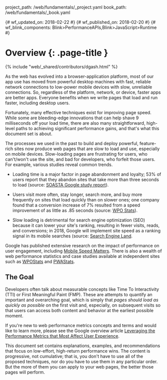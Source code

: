 project_path: /web/fundamentals/_project.yaml
book_path: /web/fundamentals/_book.yaml

{# wf_updated_on: 2018-02-22 #}
{# wf_published_on: 2018-02-20 #}
{# wf_blink_components: Blink>PerformanceAPIs,Blink>JavaScript>Runtime #}

# Overview {: .page-title }

{% include "web/_shared/contributors/dgash.html" %}


As the web has evolved into a browser-application platform, most of our app use has moved from 
powerful desktop machines with fast, reliable network connections to low-power mobile devices with 
slow, unreliable connections. So, regardless of the platform, network, or device, faster apps are 
better apps. Everyone benefits when we write pages that load and run faster, including desktop
users. 

Fortunately, many effective techniques exist for improving page speed. While some are bleeding-edge
innovations that can help shave 9 milliseconds off your load time, there are also many
straightforward, high-level paths to achieving significant performance gains, and that's what this
document set is about.

The processes we used in the past to build and deploy powerful, feature-rich sites now produce web 
pages that are slow to load and use, especially on mobile devices. Slow-loading pages are
frustrating for users, who can't/won't use the site, and bad for developers, who forfeit those
users. For example, various studies reveal common trends.

- Loading time is a major factor in page abandonment and loyalty; 53% of users report that they 
abandon sites that take more than three seconds to load (source: 
[SOASTA Google study report](https://soasta.com/blog/google-mobile-web-performance-study/)).

- Users visit more often, stay longer, search more, and buy more frequently on sites that load 
quickly than on slower ones; one company found that a conversion increase of 7% resulted from a 
speed improvement of as little as .85 seconds (source: [WPO Stats](https://wpostats.com/)).

- Slow loading is detrimental for search engine optimization (SEO) because it can lower your site's 
ranking, resulting in fewer visits, reads, and conversions; in 2018, Google will implement site speed 
as a ranking signal in its mobile searches (source: 
[Search Engine Land](https://searchengineland.com/google-speed-update-page-speed-will-become-ranking-factor-mobile-search-289904).

Google has published extensive research on the impact of performance on user engagement, including 
[Mobile Speed Matters](https://www.doubleclickbygoogle.com/articles/mobile-speed-matters/).
There is also a wealth of web performance statistics and case studies available at independent sites such as 
[WPOStats](https://wpostats.com)
and
[PWAStats](https://www.pwastats.com).

## The Goal

Developers often talk about measurable concepts like Time To Interactivity (TTI) or First Meaningful 
Paint (FMP). These are attempts to quantify an important and overarching goal, which is simply that 
*pages should load as quickly as possible* on the first visit and, especially, on subsequent visits 
so that users can access both content and behavior at the earliest possible moment.

If you're new to web performance metrics concepts and terms and would like to learn more, 
please see the Google overview article 
[Leveraging the Performance Metrics that Most Affect User Experience](web/updates/2017/06/user-centric-performance-metrics).

This document set contains explanations, examples, and recommendations that focus on low-effort, 
high-return performance wins. The content is progressive, not cumulative; that is, you don't have 
to use all of the proposed techniques, nor do you have to use them in any particular order. But 
the more of them you can apply to your web pages, the better those pages will perform.

